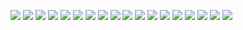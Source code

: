 ![](./Screenshot%202021-11-12%20075229.png)
![](./Screenshot%202021-11-12%20075315.png)
![](./Screenshot%202021-11-12%20075327.png)
![](./Screenshot%202021-11-12%20075442.png)
![](./Screenshot%202021-11-12%20075457.png)
![](./Screenshot%202021-11-12%20075516.png)
![](./Screenshot%202021-11-12%20075535.png)
![](./Screenshot%202021-11-12%20075542.png)
![](./Screenshot%202021-11-12%20075550.png)
![](./Screenshot%202021-11-12%20075702.png)
![](./Screenshot%202021-11-12%20075718.png)
![](./Screenshot%202021-11-12%20075854.png)
![](./Screenshot%202021-11-12%20075956.png)
![](./Screenshot%202021-11-12%20080018.png)
![](./Screenshot%202021-11-12%20080036.png)
![](./Screenshot%202021-11-12%20080055.png)
![](./Screenshot%202021-11-12%20080107.png)
![](./Screenshot%202021-11-12%20080446.png)